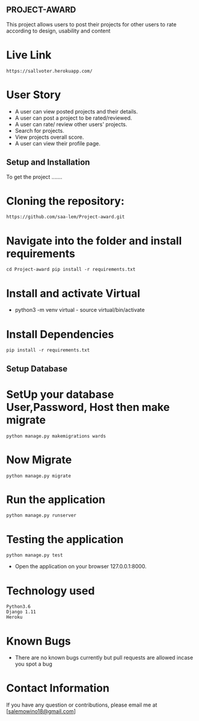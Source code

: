 ## PROJECT-AWARD

This project allows users to post their projects for other users to rate according to design, usability and content
# Live Link
    https://sallvoter.herokuapp.com/

 # User Story

  - A user can view posted projects and their details.
  - A user can post a project to be rated/reviewed.
  - A user can rate/ review other users' projects.
  - Search for projects.
  - View projects overall score.
  - A user can view their profile page.

## Setup and Installation

 To get the project .......
# Cloning the repository:

    https://github.com/saa-lem/Project-award.git

# Navigate into the folder and install requirements

    cd Project-award pip install -r requirements.txt 

 # Install and activate Virtual

- python3 -m venv virtual - source virtual/bin/activate

 # Install Dependencies

    pip install -r requirements.txt 

 ## Setup Database

 # SetUp your database User,Password, Host then make migrate

    python manage.py makemigrations wards

# Now Migrate

    python manage.py migrate 

# Run the application

    python manage.py runserver 

# Testing the application

    python manage.py test 

- Open the application on your browser 127.0.0.1:8000.

# Technology used

    Python3.6
    Django 1.11
    Heroku

# Known Bugs

- There are no known bugs currently but pull requests are allowed incase you spot a bug

# Contact Information

If you have any question or contributions, please email me at [salemowino18@gmail.com]